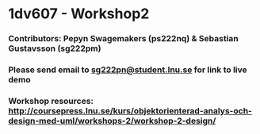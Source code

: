 # 1dv607 - Workshop2
### Contributors: Pepyn Swagemakers (ps222nq) & Sebastian Gustavsson (sg222pm)

### Please send email to sg222pn@student.lnu.se for link to live demo

### Workshop resources: http://coursepress.lnu.se/kurs/objektorienterad-analys-och-design-med-uml/workshops-2/workshop-2-design/
